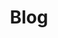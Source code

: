 ---
title: Blog

type: landing

sections:
  - block: contact
    content:
      title : Blog
      text: |- 
        <br><span style="fint-size:95%">instagram: https://www.instagram.com/joooooooono/
        </span><br>
      text: |- 
        <br><span style="fint-size:95%">Github:https://github.com/wnsgh1a/wnsgh1a.github.io
        </span><br>

      #instagram: https://www.instagram.com/joooooooono/
      #phone: +82-10-2331-8958
      #address:
      #  street: 전북대학교 참빛 1호관 712호
      #  city: 전주시
      #  region: 전라북도
      #  postcode: '54896'
      #  country: 대한민국
      #  country_code: KO
      #coordinates:
      #  latitude: '35.8507949'
      #  longitude: '127.1263656'
      #directions: 
      #contact_links:
      #  - icon: comments
      #    icon_pack: fas
      #    name: Discuss on Forum
      #    link: 'https://discourse.gohugo.io'
    
      # Automatically link email and phone or display as text?
      autolink: true
    
      # # Email form provider
      # form:
      #   provider: netlify
      #   formspree:
      #     id:
      #   netlify:
      #     # Enable CAPTCHA challenge to reduce spam?
      #     captcha: true
    design:
      columns: '3'
---